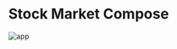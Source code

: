 # Stock Market Compose

![app](https://user-images.githubusercontent.com/15269393/163015358-c9cfcce1-547c-41a7-8a6d-8fe2d201632c.gif)
